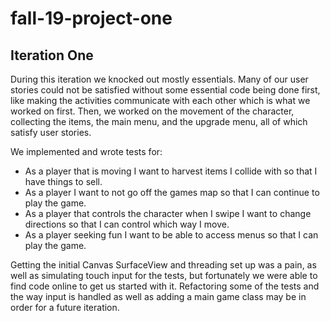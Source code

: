 # fall-19-project-one

## Iteration One
During this iteration we knocked out mostly essentials. Many of our user stories could not be satisfied without some essential code being done first, like making the activities communicate with each other which is what we worked on first. Then, we worked on the movement of the character, collecting the items, the main menu, and the upgrade menu, all of which satisfy user stories.

We implemented and wrote tests for:
- As a player that is moving I want to harvest items I collide with so that I have things to sell.
- As a player I want to not go off the games map so that I can continue to play the game.
- As a player that controls the character when I swipe I want to change directions so that I can control which way I move.
- As a player seeking fun I want to be able to access menus so that I can play the game.

Getting the initial Canvas SurfaceView and threading set up was a pain, as well as simulating touch input for the tests, but fortunately we were able to find code online to get us started with it.
Refactoring some of the tests and the way input is handled as well as adding a main game class may be in order for a future iteration.

